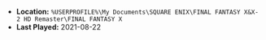 * **Location:** `%USERPROFILE%\My Documents\SQUARE ENIX\FINAL FANTASY X&X-2 HD Remaster\FINAL FANTASY X`
* **Last Played:** 2021-08-22
